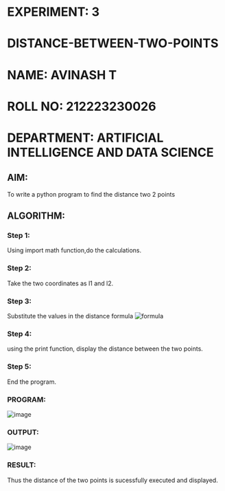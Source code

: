 # EXPERIMENT: 3
# DISTANCE-BETWEEN-TWO-POINTS
# NAME: AVINASH T
# ROLL NO: 212223230026
# DEPARTMENT: ARTIFICIAL INTELLIGENCE AND DATA SCIENCE
## AIM:
To write a python program to find the distance two 2 points
## ALGORITHM:
### Step 1: 
Using import math function,do the calculations.
### Step 2: 
Take the two coordinates as l1 and l2.
### Step 3: 
Substitute the values in the distance formula  ![formula](/formula.JPG)
### Step 4: 
using the print function, display the distance between the two points.
### Step 5: 
End the program.

### PROGRAM:

![image](https://github.com/AVINASH05T/DISTANCE-BETWEEN-TWO-POINTS/assets/151514286/a34fe9dc-33c1-400a-beff-d707108a6300)


### OUTPUT:
![image](https://github.com/AVINASH05T/DISTANCE-BETWEEN-TWO-POINTS/assets/151514286/5027af02-6602-47ec-a5ec-cb6ff7c0546b)


### RESULT:
Thus the distance of the two points is sucessfully executed and displayed.
